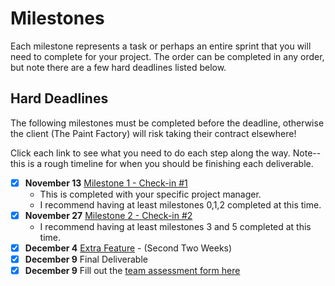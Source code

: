 # Milestones

Each milestone represents a task or perhaps an entire sprint that you will need to complete for your project. The order can be completed in any order, but note there are a few hard deadlines listed below.

## Hard Deadlines 

The following milestones must be completed before the deadline, otherwise the client (The Paint Factory) will risk taking their contract elsewhere!


Click each link to see what you need to do each step along the way. Note--this is a rough timeline for when you should be finishing each deliverable.

- [x] **November 13** [Milestone 1 - Check-in #1](./4/README.md) 
	- This is completed with your specific project manager.
	- I recommend having at least milestones 0,1,2 completed at this time.
- [x] **November 27** [Milestone 2 - Check-in #2](./milestones/6/README.md) 
	- I recommend having at least milestones 3 and 5 completed at this time.
- [x] **December 4** [Extra Feature](extrafeature.md) - (Second Two Weeks)
- [x] **December 9** Final Deliverable 
- [x] **December 9** Fill out the [team assessment form here](https://forms.gle/FwujAEQoQnAT4x6K7)
